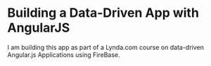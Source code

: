 # Building a Data-Driven App with AngularJS

I am building this app as part of a Lynda.com course on data-driven Angular.js Applications using FireBase.

